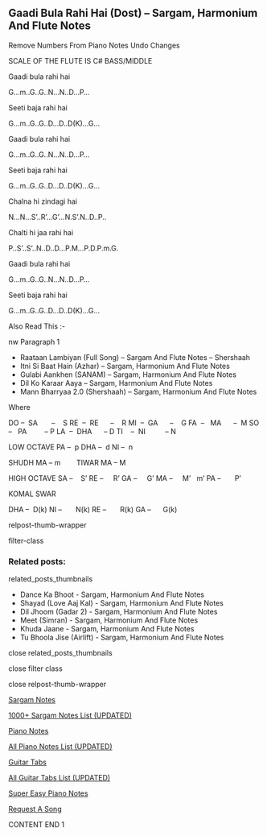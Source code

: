 
## Gaadi Bula Rahi Hai (Dost) – Sargam, Harmonium And Flute Notes

Remove Numbers From Piano Notes
Undo Changes

SCALE OF THE FLUTE IS C# BASS/MIDDLE

Gaadi bula rahi hai

G…m..G..G..N…N..D…P…

Seeti baja rahi hai

G…m..G..G..D…D..D(K)…G…

Gaadi bula rahi hai

G…m..G..G..N…N..D…P…

Seeti baja rahi hai

G…m..G..G..D…D..D(K)…G…

Chalna hi zindagi hai

N…N…S’..R’…G’…N.S’.N..D..P..

Chalti hi jaa rahi hai

P..S’..S’..N..D..D…P.M…P.D.P.m.G.

Gaadi bula rahi hai

G…m..G..G..N…N..D…P…

Seeti baja rahi hai

G…m..G..G..D…D..D(K)…G…

Also Read This :-

nw Paragraph 1

* Raataan Lambiyan (Full Song) – Sargam And Flute Notes – Shershaah
* Itni Si Baat Hain (Azhar) – Sargam, Harmonium And Flute Notes
* Gulabi Aankhen (SANAM) – Sargam, Harmonium And Flute Notes
* Dil Ko Karaar Aaya – Sargam, Harmonium And Flute Notes
* Mann Bharryaa 2.0 (Shershaah) – Sargam, Harmonium And Flute Notes

Where

DO –  SA       –    S
RE  –  RE      –    R
MI  –  GA      –    G
FA  –   MA      –  M
SO  –   PA         – P
LA  –  DHA      – D
TI    –  NI          – N

LOW OCTAVE
PA –  p
DHA –  d
NI –  n

SHUDH MA – m        TIWAR MA – M

HIGH OCTAVE
SA –    S’
RE –     R’
GA –     G’
MA –     M’   m’
PA –       P’

KOMAL SWAR

DHA –  D(k)
NI –       N(k)
RE –       R(k)
GA –      G(k)

relpost-thumb-wrapper

filter-class

### Related posts:

related_posts_thumbnails

* Dance Ka Bhoot - Sargam, Harmonium And Flute Notes
* Shayad (Love Aaj Kal) - Sargam, Harmonium And Flute Notes
* Dil Jhoom (Gadar 2) - Sargam, Harmonium And Flute Notes
* Meet (Simran) - Sargam, Harmonium And Flute Notes
* Khuda Jaane - Sargam, Harmonium And Flute Notes
* Tu Bhoola Jise (Airlift) - Sargam, Harmonium And Flute Notes

close related_posts_thumbnails

close filter class

close relpost-thumb-wrapper

[Sargam Notes](https://www.notationsworld.com/sargam-notes.html)

[1000+ Sargam Notes List (UPDATED)](https://www.notationsworld.com/all-songs-list-sargam-notes.html)

[Piano Notes](https://www.notationsworld.com/piano-notes.html)

[All Piano Notes List (UPDATED)](https://www.notationsworld.com/all-songs-list-piano-notes.html)

[Guitar Tabs](https://www.notationsworld.com/guitar-tabs.html)

[All Guitar Tabs List (UPDATED)](https://www.notationsworld.com/all-songs-list-guitar-tabs.html)

[Super Easy Piano Notes](https://studywall.in/)

[Request A Song](https://www.notationsworld.com/request-a-song.html)

CONTENT END 1

